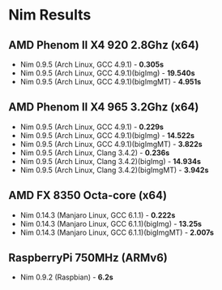 Nim Results
===

AMD Phenom II X4 920 2.8Ghz (x64)
---
- Nim 0.9.5 (Arch Linux, GCC 4.9.1) - **0.305s**
- Nim 0.9.5 (Arch Linux, GCC 4.9.1)(bigImg) - **19.540s**
- Nim 0.9.5 (Arch Linux, GCC 4.9.1)(bigImgMT) - **4.951s**

AMD Phenom II X4 965 3.2Ghz (x64)
---
- Nim 0.9.5 (Arch Linux, GCC 4.9.1) - **0.229s**
- Nim 0.9.5 (Arch Linux, GCC 4.9.1)(bigImg) - **14.522s**
- Nim 0.9.5 (Arch Linux, GCC 4.9.1)(bigImgMT) - **3.822s**
- Nim 0.9.5 (Arch Linux, Clang 3.4.2) - **0.236s**
- Nim 0.9.5 (Arch Linux, Clang 3.4.2)(bigImg) - **14.934s**
- Nim 0.9.5 (Arch Linux, Clang 3.4.2)(bigImgMT) - **3.942s**


AMD FX 8350 Octa-core (x64)
---
- Nim 0.14.3 (Manjaro Linux, GCC 6.1.1) - **0.222s**
- Nim 0.14.3 (Manjaro Linux, GCC 6.1.1)(bigImg) - **13.25s**
- Nim 0.14.3 (Manjaro Linux, GCC 6.1.1)(bigImgMT) - **2.007s**

RaspberryPi 750MHz (ARMv6)
---
- Nim 0.9.2 (Raspbian) - **6.2s**
